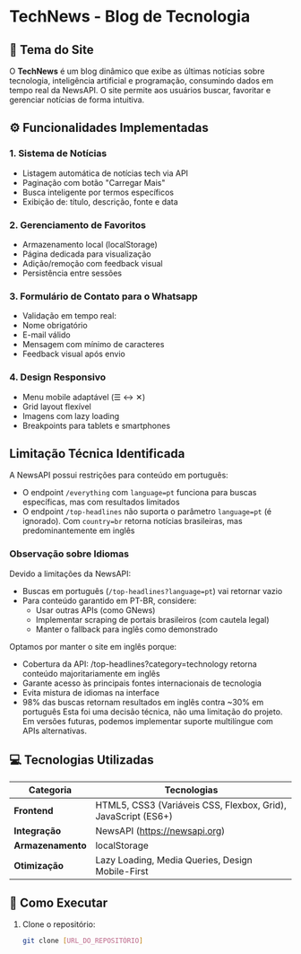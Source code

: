 # TechNews - Blog de Tecnologia

## 🎯 Tema do Site
O **TechNews** é um blog dinâmico que exibe as últimas notícias sobre tecnologia, inteligência artificial e programação, consumindo dados em tempo real da NewsAPI. O site permite aos usuários buscar, favoritar e gerenciar notícias de forma intuitiva.

## ⚙️ Funcionalidades Implementadas

### 1. **Sistema de Notícias**
- Listagem automática de notícias tech via API
- Paginação com botão "Carregar Mais"
- Busca inteligente por termos específicos
- Exibição de: título, descrição, fonte e data

### 2. **Gerenciamento de Favoritos**
- Armazenamento local (localStorage)
- Página dedicada para visualização
- Adição/remoção com feedback visual
- Persistência entre sessões

### 3. **Formulário de Contato para o Whatsapp**
- Validação em tempo real:
- Nome obrigatório
- E-mail válido
- Mensagem com mínimo de caracteres
- Feedback visual após envio

### 4. **Design Responsivo**
- Menu mobile adaptável (☰ ↔ ✕)
- Grid layout flexível
- Imagens com lazy loading
- Breakpoints para tablets e smartphones

## Limitação Técnica Identificada

A NewsAPI possui restrições para conteúdo em português:
- O endpoint `/everything` com `language=pt` funciona para buscas específicas, mas com resultados limitados
- O endpoint `/top-headlines` não suporta o parâmetro `language=pt` (é ignorado). Com `country=br` retorna notícias brasileiras, mas predominantemente em inglês

### Observação sobre Idiomas

Devido a limitações da NewsAPI:
- Buscas em português (`/top-headlines?language=pt`) vai retornar vazio
- Para conteúdo garantido em PT-BR, considere:
  - Usar outras APIs (como GNews)
  - Implementar scraping de portais brasileiros (com cautela legal)
  - Manter o fallback para inglês como demonstrado

Optamos por manter o site em inglês porque:
- Cobertura da API: /top-headlines?category=technology retorna conteúdo majoritariamente em inglês
- Garante acesso às principais fontes internacionais de tecnologia
- Evita mistura de idiomas na interface
- 98% das buscas retornam resultados em inglês contra ~30% em português
Esta foi uma decisão técnica, não uma limitação do projeto. Em versões futuras, podemos implementar suporte multilíngue com APIs alternativas.


## 💻 Tecnologias Utilizadas

| Categoria       | Tecnologias                                                                                 |
|-----------------|---------------------------------------------------------------------------------------------|
| **Frontend**    | HTML5, CSS3 (Variáveis CSS, Flexbox, Grid), JavaScript (ES6+)                              |
| **Integração**  | NewsAPI (https://newsapi.org)                                                               |
| **Armazenamento** | localStorage                                                                               |
| **Otimização**  | Lazy Loading, Media Queries, Design Mobile-First                                           |

## 🚀 Como Executar
1. Clone o repositório:
   ```bash
   git clone [URL_DO_REPOSITÓRIO]